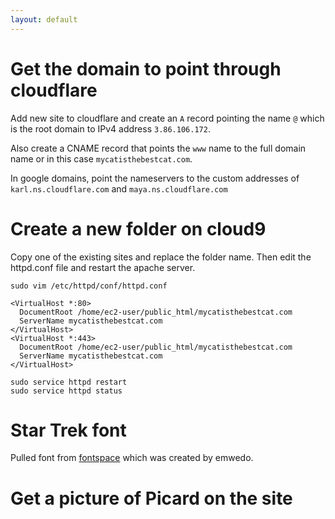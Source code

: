 ```yaml
---
layout: default
---
```


# Get the domain to point through cloudflare

Add new site to cloudflare and create an `A` record pointing the name `@` which is the root domain to IPv4 address `3.86.106.172`.

Also create a CNAME record that points the `www` name to the full domain name or in this case `mycatisthebestcat.com`.

In google domains, point the nameservers to the custom addresses of `karl.ns.cloudflare.com` and `maya.ns.cloudflare.com`

# Create a new folder on cloud9

Copy one of the existing sites and replace the folder name. Then edit the httpd.conf file and restart the apache server.

```
sudo vim /etc/httpd/conf/httpd.conf

<VirtualHost *:80>
  DocumentRoot /home/ec2-user/public_html/mycatisthebestcat.com
  ServerName mycatisthebestcat.com
</VirtualHost>
<VirtualHost *:443>
  DocumentRoot /home/ec2-user/public_html/mycatisthebestcat.com
  ServerName mycatisthebestcat.com
</VirtualHost>

sudo service httpd restart
sudo service httpd status
```

# Star Trek font

Pulled font from [fontspace](https://www.fontspace.com/stardate-81316-font-f28430) which was created by emwedo.

# Get a picture of Picard on the site
